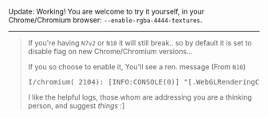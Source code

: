 Update: Working! You are welcome to try it yourself,
in your Chrome/Chromium browser: <code>--enable-rgba-4444-textures</code>.

<hr/>

<blockquote>
If you're having <code>N7v2</code> or <code>N10</code> it will still break..
so by default it is set to disable flag on new Chrome/Chromium versions...

If you so choose to enable it,
You'll see a ren. message (From <code>N10</code>)
<pre>
I/chromium( 2104): [INFO:CONSOLE(0)] "[.WebGLRenderingContext]RENDER WARNING: texture bound to texture unit 0 is not renderable. It maybe non-power-of-2 and have incompatible texture filtering or is not 'texture complete'", source: file:///sdcard/clanktemp/index.html (0)
</pre>

I like the helpful logs,
those whom are addressing you are a thinking person,
and suggest *things* :]
</blockquote>

